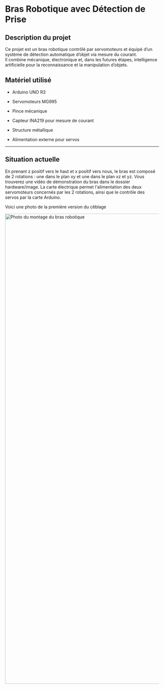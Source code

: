 #  Bras Robotique avec Détection de Prise

##  Description du projet
Ce projet est un bras robotique contrôlé par servomoteurs et équipé d’un système de détection automatique d’objet via mesure du courant.  
Il combine mécanique, électronique et, dans les futures étapes, intelligence artificielle pour la reconnaissance et la manipulation d’objets.







## Matériel utilisé
- Arduino UNO R3

- Servomoteurs MG995
- Pince mécanique 
- Capteur INA219 pour mesure de courant
- Structure métallique
- Alimentation externe pour servos

---

## Situation actuelle
En prenant z positif vers le haut et x positif vers nous,
le bras est composé de 2 rotations : une dans le plan xy et une dans le plan xz et yz.
Vous trouverez une vidéo de démonstration du bras dans le dossier hardware/image.
La carte électrique permet l'alimentation des deux servomoteurs concernés par les 2 rotations, ainsi que le contrôle des servos par la carte Arduino.

Voici une photo de la première version du cêblage

<img width="2048" height="1536" alt="Photo du montage du bras robotique" src="https://github.com/user-attachments/assets/a13fcfdc-6194-4018-b971-6d5550d6d26e" />






